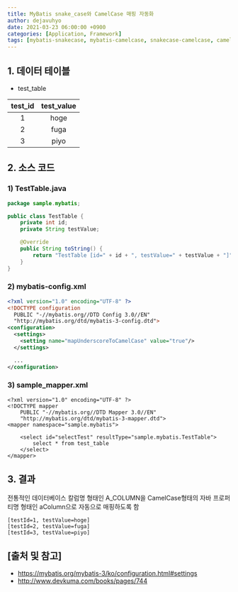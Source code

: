 ```yaml
---
title: MyBatis snake_case와 CamelCase 매핑 자동화
author: dejavuhyo
date: 2021-03-23 06:00:00 +0900
categories: [Application, Framework]
tags: [mybatis-snakecase, mybatis-camelcase, snakecase-camelcase, camelcase-from-snakecase, snakecase-camelcase-매핑]
---
```


## 1. 데이터 테이블

* test_table

| test_id | test_value |
|:---:|:---:|
| 1 | hoge |
| 2 | fuga |
| 3 | piyo |

## 2. 소스 코드

### 1) TestTable.java

```java
package sample.mybatis;

public class TestTable {
    private int id;
    private String testValue;

    @Override
    public String toString() {
        return "TestTable [id=" + id + ", testValue=" + testValue + "]";
    }
}
```

### 2) mybatis-config.xml

```xml
<?xml version="1.0" encoding="UTF-8" ?>
<!DOCTYPE configuration
  PUBLIC "-//mybatis.org//DTD Config 3.0//EN"
  "http://mybatis.org/dtd/mybatis-3-config.dtd">
<configuration>
  <settings>
    <setting name="mapUnderscoreToCamelCase" value="true"/>
  </settings>

  ...
</configuration>
```

### 3) sample_mapper.xml

```
<?xml version="1.0" encoding="UTF-8" ?>
<!DOCTYPE mapper
    PUBLIC "-//mybatis.org//DTD Mapper 3.0//EN"
    "http://mybatis.org/dtd/mybatis-3-mapper.dtd">
<mapper namespace="sample.mybatis">

    <select id="selectTest" resultType="sample.mybatis.TestTable">
        select * from test_table
    </select>
</mapper>
```

## 3. 결과
전통적인 데이터베이스 칼럼명 형태인 A_COLUMN을 CamelCase형태의 자바 프로퍼티명 형태인 aColumn으로 자동으로 매핑하도록 함

```text
[testId=1, testValue=hoge]
[testId=2, testValue=fuga]
[testId=3, testValue=piyo]
```

## [출처 및 참고]
* <https://mybatis.org/mybatis-3/ko/configuration.html#settings>
* <http://www.devkuma.com/books/pages/744>
